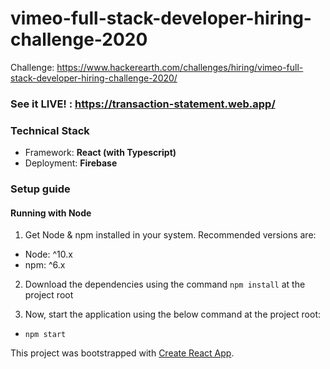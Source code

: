 # vimeo-full-stack-developer-hiring-challenge-2020

Challenge: https://www.hackerearth.com/challenges/hiring/vimeo-full-stack-developer-hiring-challenge-2020/

### See it LIVE! : https://transaction-statement.web.app/

### Technical Stack

- Framework: **React (with Typescript)**
- Deployment: **Firebase**

### Setup guide

#### Running with Node

1. Get Node & npm installed in your system. Recommended versions are:

- Node: ^10.x
- npm: ^6.x

2. Download the dependencies using the command `npm install` at the project root

3. Now, start the application using the below command at the project root:

- `npm start`



This project was bootstrapped with [Create React App](https://github.com/facebook/create-react-app).
